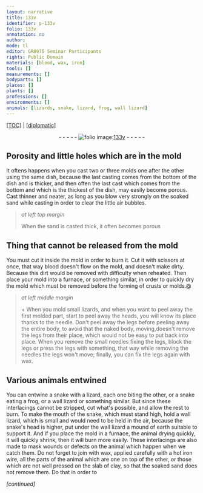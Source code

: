```yaml
---
layout: narrative
title: 133v
identifier: p-133v
folio: 133v
annotation: no
author:
mode: tl
editor: GR8975 Seminar Participants
rights: Public Domain
materials: [blood, wax, iron]
tools: []
measurements: []
bodyparts: []
places: []
plants: []
professions: []
environments: []
animals: [lizards, snake, lizard, frog, wall lizard]
---
```


 <p><a href="{{ site.baseurl }}/translation/">[TOC]</a> | <a href="{{ site.baseurl }}/texts/p-133v_tc/" target="_blank">[diplomatic]</a></p><div class="folio" align="center">- - - - - <a href="http://gallica.bnf.fr/ark:/12148/btv1b10500001g/f272.image" target="_blank"><img src="https://cu-mkp.github.io/2017-workshop-edition/assets/photo-icon.png" alt="folio image: " style="display:inline-block; margin-bottom:-3px;"/>133v</a> - - - - - </div>  
  

##  Porosity and little holes which are in the mold

 
 It oftens happens when you cast two or three molds one after the other using the same dish, because the last casting comes from the bottom of the dish and is thicker, and then often the last cast which comes from the bottom and which is the thickest of the dish, may easily become porous. Cast thinner and neater, as long as you blow very strongly on the soaked sand while casting in order to clear the little air bubbles.
 
> *at left top margin*
> 
> 
>   When the sand is casted thick, it often becomes porous 
 
 
  

## Thing that cannot be released from the mold

 
 You must cut it inside the mold in order to burn it. Cut it with scissors at once, that way <span class="m">blood</span> doesn't flow on the mold, and doesn't make dirty. Because this dirt would be removed with difficulty when reheated. Then place your mold into a furnace, or something similar, in order to quickly dry the mold which must be removed before the forming of crusts or molds.@ 
 
> *at left middle margin*
> 
> 
>   \+ When you mold small <span class="al">lizards</span>, and when you want to peel away the first molded part, start to peel away the heads, you will know its place thanks to the needle. Don't peel away the legs before peeling away the entire body, to avoid that the naked body, moving,doesn't remove the legs from their place, which would not be easy to put back into place. When you remove the small needles fixing the legs, block the legs or press the legs with something, that way while removing the needles the legs won't move; finally, you can fix the legs again with <span class="m">wax</span>.
 
 
  

## Various animals entwined

 
 You can entwine a <span class="al">snake</span> with a <span class="al">lizard</span>, each one biting the other, or a <span class="al">snake</span> eating a <span class="al">frog</span>, or a <span class="al">wall lizard</span> or something similar. But since these interlacings cannot be stripped, cut what's possible, and allow the rest to burn. To make the mouth of the <span class="al">snake</span>, which must stand high, hold a <span class="al">wall lizard</span>, which is small and would need to be held in the air, because the <span class="al">snake</span>'s head is higher, put under the <span class="al">wall lizard</span> a mound of earth suitable to support it. And if you place the mold in a furnace, the animal drying quickly, it will quickly shrink, then it will burn more easily. These interlacings are also made to mask wounds or defects on the animal which happen when we catch them. Do not forget to join with <span class="m">wax</span>, applied carefully with a hot <span class="m">iron</span> wire, all the parts of the animal which are one on top of the other, or those which are not well pressed on the slab of clay, so that the soaked sand does not remove them. Do that in order to 
 
*[continued]*
 
 